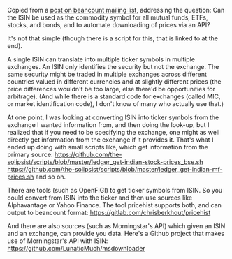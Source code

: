 Copied from a [post on beancount mailing list](https://groups.google.com/g/beancount/c/zSqZOM0a7Jk), addressing the question: Can the ISIN be used as the commodity symbol for all mutual funds, ETFs, stocks, and bonds, and to automate downloading of prices via an API?

It's not that simple (though there is a script for this, that is linked to at the end).  

A single ISIN can translate into multiple ticker symbols in multiple exchanges.  An ISIN only identifies the security but not the exchange.  The same security might be traded in multiple exchanges across different countries valued in different currencies and at slightly different prices (the price differences wouldn't be too large, else there'd be opportunities for arbitrage).  (And while there is a standard code for exchanges (called MIC, or market identification code), I don't know of many who actually use that.)

At one point, I was looking at converting ISIN into ticker symbols from the exchange I wanted information from, and then doing the look-up, but I realized that if you need to be specifying the exchange, one might as well directly get information from the exchange if it provides it.  That's what I ended up doing with small scripts like, which get information from the primary source:
https://github.com/the-solipsist/scripts/blob/master/ledger_get-indian-stock-prices_bse.sh
https://github.com/the-solipsist/scripts/blob/master/ledger_get-indian-mf-prices.sh
and so on.

There are tools (such as OpenFIGI) to get ticker symbols from ISIN.  So you could convert from ISIN into the ticker and then use sources like Alphavantage or Yahoo Finance.  The tool pricehist supports both, and can output to beancount format:
https://gitlab.com/chrisberkhout/pricehist

And there are also sources (such as Morningstar's API) which given an ISIN and an exchange, can provide you data.  Here's a Github project that makes use of Morningstar's API with ISIN:
https://github.com/LunaticMuch/msdownloader